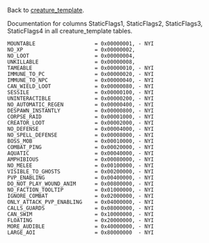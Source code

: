 Back to [creature_template](https://github.com/cmangos/issues/wiki/creature_template).

Documentation for columns StaticFlags1, StaticFlags2, StaticFlags3, StaticFlags4 in all creature_template tables.

    MOUNTABLE                   = 0x00000001, - NYI
    NO_XP                       = 0x00000002,
    NO_LOOT                     = 0x00000004,
    UNKILLABLE                  = 0x00000008,
    TAMEABLE                    = 0x00000010, - NYI
    IMMUNE_TO_PC                = 0x00000020, - NYI
    IMMUNE_TO_NPC               = 0x00000040, - NYI
    CAN_WIELD_LOOT              = 0x00000080, - NYI
    SESSILE                     = 0x00000100, - NYI
    UNINTERACTIBLE              = 0x00000200, - NYI
    NO_AUTOMATIC_REGEN          = 0x00000400, - NYI
    DESPAWN_INSTANTLY           = 0x00000800, - NYI
    CORPSE_RAID                 = 0x00001000, - NYI
    CREATOR_LOOT                = 0x00002000, - NYI
    NO_DEFENSE                  = 0x00004000, - NYI
    NO_SPELL_DEFENSE            = 0x00008000, - NYI
    BOSS_MOB                    = 0x00010000, - NYI
    COMBAT_PING                 = 0x00020000, - NYI
    AQUATIC                     = 0x00040000, - NYI
    AMPHIBIOUS                  = 0x00080000, - NYI
    NO_MELEE                    = 0x00100000, - NYI
    VISIBLE_TO_GHOSTS           = 0x00200000, - NYI
    PVP_ENABLING                = 0x00400000, - NYI
    DO_NOT_PLAY_WOUND_ANIM      = 0x00800000, - NYI
    NO_FACTION_TOOLTIP          = 0x01000000, - NYI
    IGNORE_COMBAT               = 0x02000000, - NYI
    ONLY_ATTACK_PVP_ENABLING    = 0x04000000, - NYI
    CALLS_GUARDS                = 0x08000000, - NYI
    CAN_SWIM                    = 0x10000000, - NYI
    FLOATING                    = 0x20000000, - NYI
    MORE_AUDIBLE                = 0x40000000, - NYI
    LARGE_AOI                   = 0x80000000  - NYI